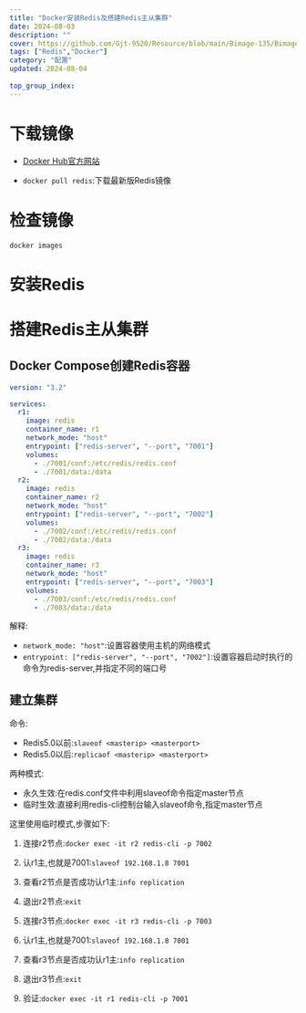 ```yaml
---
title: "Docker安装Redis及搭建Redis主从集群"
date: 2024-08-03
description: ""
cover: https://github.com/Gjt-9520/Resource/blob/main/Bimage-135/Bimage92.jpg?raw=true
tags: ["Redis","Docker"]
category: "配置"
updated: 2024-08-04
  
top_group_index: 
---
```


# 下载镜像

- [Docker Hub官方网站](https://hub.docker.com/)

- `docker pull redis`:下载最新版Redis镜像

# 检查镜像

`docker images`

# 安装Redis




# 搭建Redis主从集群


## Docker Compose创建Redis容器

```yaml
version: "3.2"

services:
  r1:
    image: redis
    container_name: r1
    network_mode: "host"
    entrypoint: ["redis-server", "--port", "7001"]
    volumes:
      - ./7001/conf:/etc/redis/redis.conf
      - ./7001/data:/data
  r2:
    image: redis
    container_name: r2
    network_mode: "host"
    entrypoint: ["redis-server", "--port", "7002"]
    volumes:
      - ./7002/conf:/etc/redis/redis.conf
      - ./7002/data:/data
  r3:
    image: redis
    container_name: r3
    network_mode: "host"
    entrypoint: ["redis-server", "--port", "7003"]
    volumes:
      - ./7003/conf:/etc/redis/redis.conf
      - ./7003/data:/data
```

解释:
- `network_mode: "host"`:设置容器使用主机的网络模式
- `entrypoint: ["redis-server", "--port", "7002"]`:设置容器启动时执行的命令为redis-server,并指定不同的端口号

## 建立集群

命令:
- Redis5.0以前:`slaveof <masterip> <masterport>`
- Redis5.0以后:`replicaof <masterip> <masterport>`

两种模式:
- 永久生效:在redis.conf文件中利用slaveof命令指定master节点
- 临时生效:直接利用redis-cli控制台输入slaveof命令,指定master节点

这里使用临时模式,步骤如下:

1. 连接r2节点:`docker exec -it r2 redis-cli -p 7002`
2. 认r1主,也就是7001:`slaveof 192.168.1.8 7001`
3. 查看r2节点是否成功认r1主:`info replication`
4. 退出r2节点:`exit`

5. 连接r3节点:`docker exec -it r3 redis-cli -p 7003`
6. 认r1主,也就是7001:`slaveof 192.168.1.8 7001`
7. 查看r3节点是否成功认r1主:`info replication`
8. 退出r3节点:`exit`

9. 验证:`docker exec -it r1 redis-cli -p 7001`
